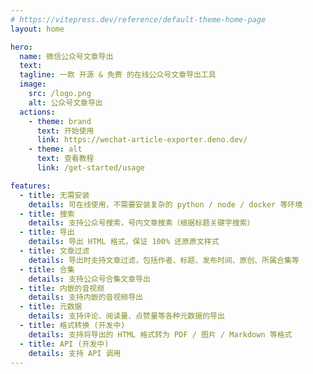 ```yaml
---
# https://vitepress.dev/reference/default-theme-home-page
layout: home

hero:
  name: 微信公众号文章导出
  text: 
  tagline: 一款 开源 & 免费 的在线公众号文章导出工具
  image:
    src: /logo.png
    alt: 公众号文章导出
  actions:
    - theme: brand
      text: 开始使用
      link: https://wechat-article-exporter.deno.dev/
    - theme: alt
      text: 查看教程
      link: /get-started/usage

features:
  - title: 无需安装
    details: 可在线使用，不需要安装复杂的 python / node / docker 等环境
  - title: 搜索
    details: 支持公众号搜索，号内文章搜素（根据标题关键字搜索）
  - title: 导出
    details: 导出 HTML 格式，保证 100% 还原原文样式
  - title: 文章过滤
    details: 导出时支持文章过滤，包括作者、标题、发布时间、原创、所属合集等
  - title: 合集
    details: 支持公众号合集文章导出
  - title: 内嵌的音视频
    details: 支持内嵌的音视频导出
  - title: 元数据
    details: 支持评论、阅读量、点赞量等各种元数据的导出
  - title: 格式转换 (开发中)
    details: 支持将导出的 HTML 格式转为 PDF / 图片 / Markdown 等格式
  - title: API (开发中)
    details: 支持 API 调用
---
```

